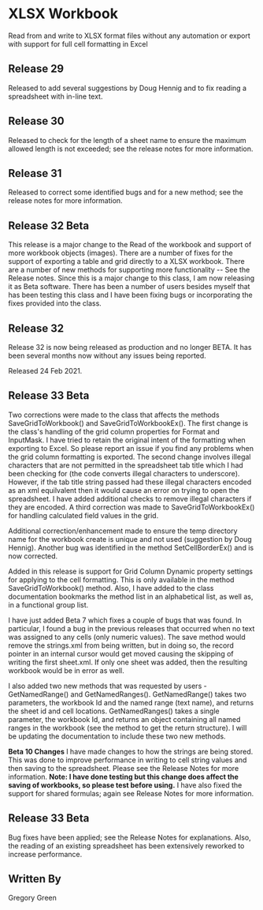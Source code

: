 # XLSX Workbook

Read from and write to XLSX format files without any automation or export with support for full cell formatting in Excel

## Release 29

Released to add several suggestions by Doug Hennig and to fix reading a spreadsheet with in-line text.
## Release 30

Released to check for the length of a sheet name to ensure the maximum allowed length is not exceeded; see the release notes for more information.

## Release 31

Released to correct some identified bugs and for a new method; see the release notes for more information.

## Release 32 Beta

This release is a major change to the Read of the workbook and support of more workbook objects (images).  There are a number of fixes for the support of exporting a table and grid directly to a XLSX workbook.  There are a number of new methods for supporting more functionality -- See the Release notes.  Since this is a major change to this class, I am now releasing it as Beta software.  There has been a number of users besides myself that has been testing this class and I have been fixing bugs or incorporating the fixes provided into the class.

## Release 32

Release 32 is now being released as production and no longer BETA.  It has been several months now without any issues being reported.

Released 24 Feb 2021.

## Release 33 Beta

Two corrections were made to the class that affects the methods SaveGridToWorkbook() and SaveGridToWorkbookEx().  The first change is the class's handling of the grid column properties for Format and InputMask.  I have tried to retain the original intent of the formatting when exporting to Excel.  So please report an issue if you find any problems when the grid column formatting is exported.  The second change involves illegal characters that are not permitted in the spreadsheet tab title which I had been checking for (the code converts illegal characters to underscore).  However, if the tab title string passed had these illegal characters encoded as an xml equilvalent then it would cause an error on trying to open the spreadsheet.  I have added additional checks to remove illegal characters if they are encoded.  A third correction was made to SaveGridToWorkbookEx() for handling calculated field values in the grid.

Additional correction/enhancement made to ensure the temp directory name for the workbook create is unique and not used (suggestion by Doug Hennig).  Another bug was identified in the method SetCellBorderEx() and is now corrected.

Added in this release is support for Grid Column Dynamic property settings for applying to the cell formatting.  This is only available in the method SaveGridToWorkbook() method.  Also, I have added to the class documentation bookmarks the method list in an alphabetical list, as well as, in a functional group list.

I have just added Beta 7 which fixes a couple of bugs that was found.  In particular, I found a bug in the previous releases that occurred when no text was assigned to any cells (only numeric values).  The save method would remove the strings.xml from being written, but in doing so, the record pointer in an internal cursor would get moved causing the skipping of writing the first sheet.xml.  If only one sheet was added, then the resulting workbook would be in error as well.

I also added two new methods that was requested by users - GetNamedRange() and GetNamedRanges().  GetNamedRange() takes two parameters, the workbook Id and the named range (text name), and returns the sheet id and cell locations.  GetNamedRanges() takes a single parameter, the workbook Id, and returns an object containing all named ranges in the workbook (see the method to get the return structure).  I will be updating the documentation to include these two new methods.

<b>Beta 10 Changes</b>
I have made changes to how the strings are being stored.  This was done to improve performance in writing to cell string values and then saving to the spreadsheet.  Please see the Release Notes for more information.  <b>Note: I have done testing but this change does affect the saving of workbooks, so please test before using.</b>  I have also fixed the support for shared formulas; again see Release Notes for more information.

## Release 33 Beta

Bug fixes have been applied; see the Release Notes for explanations.  Also, the reading of an existing spreadsheet has been extensively reworked to increase performance.


## Written By

Gregory Green
